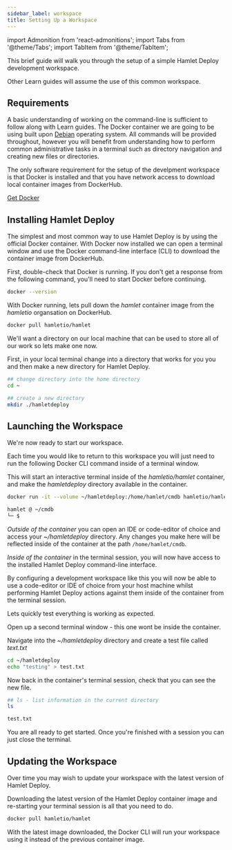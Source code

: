 ```yaml
---
sidebar_label: workspace
title: Setting Up a Workspace
---
```

import Admonition from 'react-admonitions';
import Tabs from '@theme/Tabs';
import TabItem from '@theme/TabItem';


This brief guide will walk you through the setup of a simple Hamlet Deploy development workspace. 

Other Learn guides will assume the use of this common workspace.

## Requirements

A basic understanding of working on the command-line is sufficient to follow along with Learn guides. The Docker container we are going to be using built upon [Debian](https://www.debian.org) operating system. All commands will be provided throughout, however you will benefit from understanding how to perform common administrative tasks in a terminal such as directory navigation and creating new files or directories.

The only software requirement for the setup of the develpment workspace is that Docker is installed and that you have network access to download local container images from DockerHub.

[Get Docker](https://docs.docker.com/get-docker/)

## Installing Hamlet Deploy

The simplest and most common way to use Hamlet Deploy is by using the official Docker container. With Docker now installed we can open a terminal window and use the Docker command-line interface (CLI) to download the container image from DockerHub.

First, double-check that Docker is running. If you don't get a response from the following command, you'll need to start Docker before continuing.

```bash
docker --version
```

With Docker running, lets pull down the _hamlet_ container image from the _hamletio_ organsation on DockerHub.

```bash
docker pull hamletio/hamlet
```

We'll want a directory on our local machine that can be used to store all of our work so lets make one now.

First, in your local terminal change into a directory that works for you you and then make a new directory for Hamlet Deploy.

```bash
## change directory into the home directory
cd ~

## create a new directory
mkdir ./hamletdeploy
```

## Launching the Workspace

We're now ready to start our workspace.

Each time you would like to return to this workspace you will just need to run the following Docker CLI command inside of a terminal window.

This will start an interactive terminal inside of the _hamletio/hamlet_ container, and make the _hamletdeploy_ directory available in the container.

```bash
docker run -it --volume ~/hamletdeploy:/home/hamlet/cmdb hamletio/hamlet

hamlet @ ~/cmdb
└─ $
```

_Outside of the container_ you can open an IDE or code-editor of choice and access your _~/hamletdeploy_ directory. Any changes you make here will be reflected inside of the container at the path `/home/hamlet/cmdb`.

_Inside of the container_ in the terminal session, you will now have access to the installed Hamlet Deploy command-line interface.

By configuring a development workspace like this you will now be able to use a code-editor or IDE of choice from your host machine whilst performing Hamlet Deploy actions against them inside of the container from the terminal session.

Lets quickly test everything is working as expected. 

Open up a second terminal window - this one wont be inside the container.

Navigate into the _~/hamletdeploy_ directory and create a test file called _text.txt_

```bash
cd ~/hamletdeploy
echo "testing" > test.txt
```

Now back in the container's terminal session, check that you can see the new file.

```bash
## ls - list information in the current directory
ls

test.txt
```

You are all ready to get started. Once you're finished with a session you can just close the terminal.

## Updating the Workspace

Over time you may wish to update your workspace with the latest version of Hamlet Deploy.

Downloading the latest version of the Hamlet Deploy container image and re-starting your terminal session is all that you need to do.

```bash
docker pull hamletio/hamlet
```

With the latest image downloaded, the Docker CLI will run your workspace using it instead of the previous container image.
